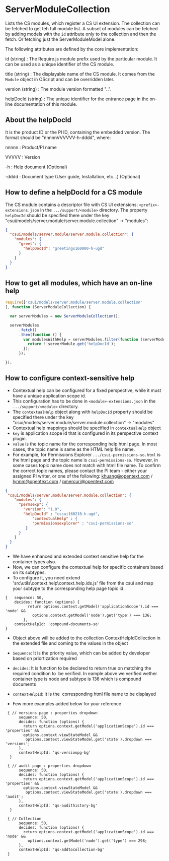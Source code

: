 # ServerModuleCollection

Lists the CS modules, which register a CS UI extension. The collection
can be fetched to get teh full module list.  A subset of modules can be
fetched by adding models with the `id` attribute only to the collection
and then the fetch.  Or fetching just the ServerModuleModel alone.

The following attributes are defined by the core implementation:

id (string)
: The Require.js module prefix used by the particular module.  It can be
  used as a unique identifier of the CS module.

title (string)
: The displayable name of the CS module.  It comes from the `Module` object
  in OScript and can be overridden later.

version (string)
: The module version formatted "<major>.<minor>.<patch>".

helpDocId (string)
: The unique identifier for the entrance page in the on-line
  documentation of this module.

## About the helpDocId

It is the product ID or the PI ID, containing the embedded version.
The format should be "nnnnnVVVVVV-h-dddd", where:

nnnnn
: Product/PI name

VVVVV
: Version

-h
: Help document (Optional)

-dddd
: Document type (User guide, Installation, etc...) (Optional)

## How to define a helpDocId for a CS module

The CS module contains a descriptor file with CS UI extensions:
`<prefix>-extensions.json` in the `.../support/<module>` directory.  The
property `helpDocId` should be specified there under the key
"csui/models/server.module/server.module.collection" -> "modules":

```json
{
  "csui/models/server.module/server.module.collection": {
    "modules": {
      "greet": {
        "helpDocId": "greetings160000-h-ugd"
      }
    }
  }
}
```

## How to get all modules, which have an on-line help

```javascript
require(['csui/models/server.module/server.module.collection'
], function (ServerModuleCollection) {

  var serverModules = new ServerModuleCollection();

  serverModules
      .fetch()
      .then(function () {
        var modulesWithHelp = serverModules.filter(function (serverModule) {
          return !!serverModule.get('helpDocId');
        });
      });

});
```

## How to configure context-sensitive help

- Contextual help can be configured for a fixed perspective,
while it must have a unique application scope id.
- This configuration has to be done in `<module>-extensions.json` 
in the `.../support/<module>` directory. 
- The `contextualHelp` object along with `helpDocId` property should 
be specified there under the key "csui/models/server.module/server.module.collection" -> "modules"
- Contextual help mappings should be specified in `contextualHelp` object
- `key` is application scope id that is configured in its perspective context plugin.
- `value` is the topic name for the corresponding help html page. In most cases, the 
topic name is same as the HTML help file name. 
- For example, for Permissions Explorer `.../csui-permissions-so.html` is the html page and the 
topic name is `csui-permissions-so`. 
However, in some cases topic name does not match with html file name. To confirm the correct topic names, please contact the PI team - either your assigned PI writer, or one of the following: 
khuang@opentext.com / lynnm@opentext.com / pmercuri@opentext.com

```json
{
 "csui/models/server.module/server.module.collection": {
    "modules": {
      "permsexp": {
        "version": "1.0",
        "helpDocId" : "cssui160210-h-ugd",
		    "contextualHelp" : {
            "permissionsexplorer" : "csui-permissions-so" 
         }
      }
    }
  }
}
```
- We have enhanced and extended context sensitive help for the container types also.
- Now, we can configure the contextual help for specific containers based on its subtypes.
- To configure it, you need extend 'src\utils\context.help\context.help.ids.js' file from the csui and map your subtype to the corresponding help page topic id.
```code
{   sequence: 50,
    decides: function (options) {
          return options.context.getModel('applicationScope').id === 'node' &&
            options.context.getModel('node').get('type') === 136;
        },
    contextHelpId: 'compound-documents-so'
}
``` 

- Object above will be added to the collection ContextHelpIdCollection in the extended file and coming to the values in the object

- `Sequence`: It is the priority value, which can be added by developer based on priortization required

- `decides`: It is function to be declared to return true on matching the required condition to  be verified. In eample above we verified wether container type is node and subtype is 136 which is compound documents

- `contextHelpId`: It is the  corresponding html file name to be displayed
- Few more examples added below for your reference
```code
 { // versions page : properties dropdown
      sequence: 50,
      decides: function (options) {
        return options.context.getModel('applicationScope').id === 'properties' &&
        options.context.viewStateModel &&
         options.context.viewStateModel.get('state').dropdown === 'versions';
      },
      contextHelpId: 'qs-versionpg-bg'
  }

 { // audit page : properties dropdown
      sequence: 50,
      decides: function (options) {
        return options.context.getModel('applicationScope').id === 'properties' &&
        options.context.viewStateModel &&
         options.context.viewStateModel.get('state').dropdown === 'audit';
      },
      contextHelpId: 'qs-audithistory-bg'
  }

 { // Collection
      sequence: 50,
      decides: function (options) {
        return options.context.getModel('applicationScope').id === 'node' &&
          options.context.getModel('node').get('type') === 298;
      },
      contextHelpId: 'qs-addtocollection-bg'
 }
   ```

